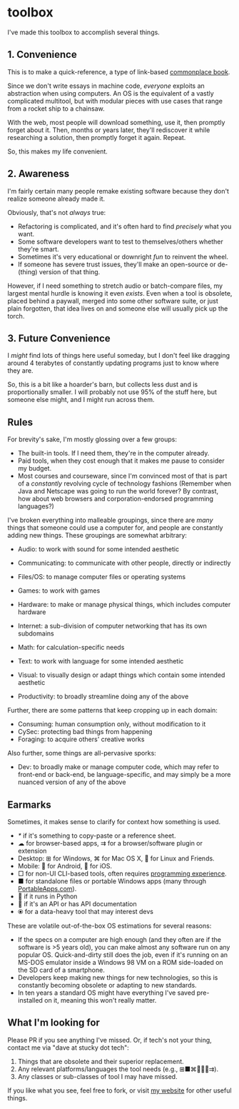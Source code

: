# toolbox

I've made this toolbox to accomplish several things.

## 1. Convenience

This is to make a quick-reference, a type of link-based [commonplace book](https://en.wikipedia.org/wiki/Commonplace_book).

Since we don't write essays in machine code, _everyone_ exploits an abstraction when using computers. An OS is the equivalent of a vastly complicated multitool, but with modular pieces with use cases that range from a rocket ship to a chainsaw.

With the web, most people will download something, use it, then promptly forget about it. Then, months or years later, they'll rediscover it while researching a solution, then promptly forget it again. Repeat.

So, this makes my life convenient.

## 2. Awareness

I'm fairly certain many people remake existing software because they don't realize someone already made it.

Obviously, that's not _always_ true:

- Refactoring is complicated, and it's often hard to find _precisely_ what you want.
- Some software developers want to test to themselves/others whether they're smart.
- Sometimes it's very educational or downright _fun_ to reinvent the wheel.
- If someone has severe trust issues, they'll make an open-source or de-(thing) version of that thing.

However, if I need something to stretch audio or batch-compare files, my largest mental hurdle is knowing it even _exists_. Even when a tool is obsolete, placed behind a paywall, merged into some other software suite, or just plain forgotten, that idea lives on and someone else will usually pick up the torch.

## 3. Future Convenience

I _might_ find lots of things here useful someday, but I don't feel like dragging around 4 terabytes of constantly updating programs just to know where they are.

So, this is a bit like a hoarder's barn, but collects less dust and is proportionally smaller. I will probably not use 95% of the stuff here, but someone else might, and I might run across them.

## Rules

For brevity's sake, I'm mostly glossing over a few groups:

- The built-in tools. If I need them, they're in the computer already.
- Paid tools, when they cost enough that it makes me pause to consider my budget.
- Most courses and courseware, since I'm convinced most of that is part of a _constantly_ revolving cycle of technology fashions (Remember when Java and Netscape was going to run the world forever? By contrast, how about web browsers and corporation-endorsed programming languages?)

I've broken everything into malleable groupings, since there are _many_ things that someone could use a computer for, and people are constantly adding new things. These groupings are somewhat arbitrary:

- Audio: to work with sound for some intended aesthetic
- Communicating: to communicate with other people, directly or indirectly
- Files/OS: to manage computer files or operating systems
- Games: to work with games
- Hardware: to make or manage physical things, which includes computer hardware
- Internet: a sub-division of computer networking that has its own subdomains
- Math: for calculation-specific needs
- Text: to work with language for some intended aesthetic
- Visual: to visually design or adapt things which contain some intended aesthetic

- Productivity: to broadly streamline doing any of the above

Further, there are some patterns that keep cropping up in each domain:

- Consuming: human consumption only, without modification to it
- CySec: protecting bad things from happening
- Foraging: to acquire others' creative works

Also further, some things are all-pervasive sporks:

- Dev: to broadly make or manage computer code, which may refer to front-end or back-end, be language-specific, and may simply be a more nuanced version of any of the above

## Earmarks

Sometimes, it makes sense to clarify for context how something is used.

- _*_ if it's something to copy-paste or a reference sheet.
- ☁ for browser-based apps, ⇉ for a browser/software plugin or extension
- Desktop: ⊞ for Windows, ⌘ for Mac OS X, 🐧 for Linux and Friends.
- Mobile: 🤖 for Android, 🍎 for iOS.
- □ for non-UI CLI-based tools, often requires [programming experience](https://techsplained.xyz/prog-basics).
- ■ for standalone files or portable Windows apps (many through [PortableApps.com](https://portableapps.com/)).
- 🐍 if it runs in Python
- 🔌 if it's an API or has API documentation
- ⦿ for a data-heavy tool that may interest devs

These are volatile out-of-the-box OS estimations for several reasons:

- If the specs on a computer are high enough (and they often are if the software is >5 years old), you can make almost any software run on any popular OS. Quick-and-dirty still does the job, even if it's running on an MS-DOS emulator inside a Windows 98 VM on a ROM side-loaded on the SD card of a smartphone.
- Developers keep making new things for new technologies, so this is constantly becoming obsolete or adapting to new standards.
- In ten years a standard OS might have everything I've saved pre-installed on it, meaning this won't really matter.

## What I'm looking for

Please PR if you see anything I've missed. Or, if tech's not your thing, contact me via "dave at stucky dot tech":

1. Things that are obsolete and their superior replacement.
2. Any relevant platforms/languages the tool needs (e.g., ⊞■⌘🐧🍎🤖⇉).
3. Any classes or sub-classes of tool I may have missed.

If you like what you see, feel free to fork, or visit [my website](https://stucky.tech) for other useful things.
